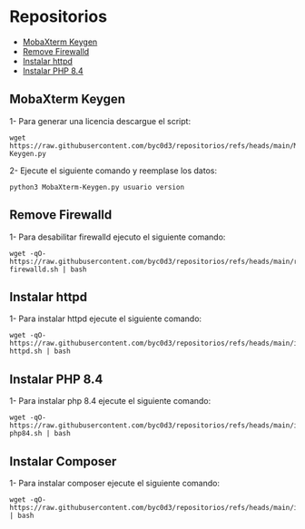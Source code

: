 # Repositorios

- [MobaXterm Keygen](#MobaXterm-Keygen)
- [Remove Firewalld](#Remove-Firewalld)
- [Instalar httpd](#Instalar-httpd)
- [Instalar PHP 8.4](#Instalar-PHP-84)

## MobaXterm Keygen

1- Para generar una licencia descargue el script:

```
wget https://raw.githubusercontent.com/byc0d3/repositorios/refs/heads/main/MobaXterm-Keygen.py
```

2- Ejecute el siguiente comando y reemplase los datos:

```
python3 MobaXterm-Keygen.py usuario version
```

## Remove Firewalld

1- Para desabilitar firewalld ejecuto el siguiente comando:

```
wget -qO- https://raw.githubusercontent.com/byc0d3/repositorios/refs/heads/main/remove-firewalld.sh | bash
```

## Instalar httpd

1- Para instalar httpd ejecute el siguiente comando:

```
wget -qO- https://raw.githubusercontent.com/byc0d3/repositorios/refs/heads/main/install-httpd.sh | bash
```

## Instalar PHP 8.4

1- Para instalar php 8.4 ejecute el siguiente comando:

```
wget -qO- https://raw.githubusercontent.com/byc0d3/repositorios/refs/heads/main/install-php84.sh | bash
```

## Instalar Composer

1- Para instalar composer ejecute el siguiente comando:

```
wget -qO- https://raw.githubusercontent.com/byc0d3/repositorios/refs/heads/main/install.composer.sh | bash
```
